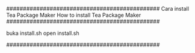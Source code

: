 ##############################################
       Cara install Tea Package Maker
      How to install Tea Package Maker
##############################################

buka install.sh
open install.sh

##############################################



